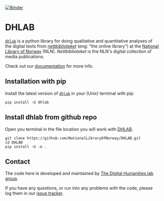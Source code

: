 [![Binder](https://mybinder.org/badge_logo.svg)](https://mybinder.org/v2/gh/NationalLibraryOfNorway/digital_tekstanalyse/HEAD)
# DHLAB

<!-- start dhlab-intro -->

 [`dhlab`](https://pypi.org/project/dhlab/) is a python library for doing qualitative and quantitative analyses of the digital texts from [*nettbiblioteket*](https://www.nb.no/search) (eng: "the online library") at the [National Library of Norway](https://www.nb.no/) (NLN). *Nettbiblioteket* is the NLN's digital collection of media publications.

<!-- end dhlab-intro -->

Check out our [documentation](https://dhlab.readthedocs.io/en/latest/) for more info.

## Installation with pip

Install the latest version of [`dhlab`](https://pypi.org/project/dhlab/) in your (Unix) terminal with pip:

```shell
pip install -U dhlab
```

## Install dhlab from github repo

Open you terminal in the file location you will work with [DHLAB](https://github.com/NationalLibraryOfNorway/DHLAB).

``` shell
git clone https://github.com/NationalLibraryOfNorway/DHLAB.git
cd DHLAB
pip install -U -e .
```

## Contact
<!-- start contact-info -->
The code here is developed and maintained by [The Digital Humanities lab group](https://www.nb.no/dh-lab/).

If you have any questions, or run into any problems with the code, please log them in our [issue
tracker](https://github.com/NationalLibraryOfNorway/DHLAB/issues).
<!-- end contact-info -->

